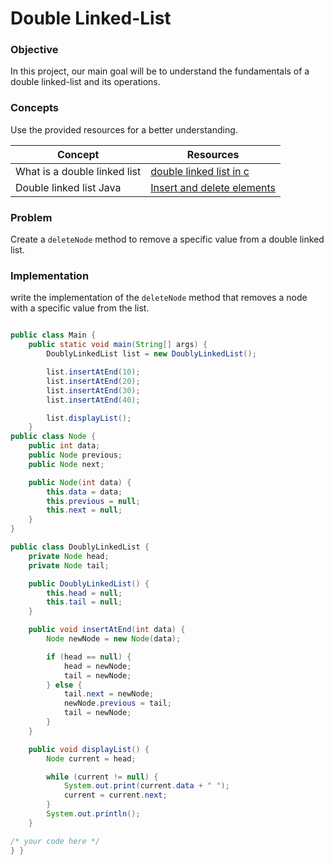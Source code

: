 # Double Linked-List 

### Objective

In this project, our main goal will be to understand the fundamentals of a double linked-list and its operations.

### Concepts

Use the provided resources for a better understanding.

|Concept|	Resources|
|-------|----------|
|What is a double linked list|[double linked list in c](https://medium.com/@noransaber685/efficient-data-manipulation-with-doubly-linked-lists-insertion-deletion-and-positional-6d4c6b79cdeb)|
|Double linked list Java|[Insert and delete elements](https://www.youtube.com/watch?v=ZlNKNSz88Nk)|

### Problem

Create a `deleteNode` method to remove a specific value from a double linked list.

### Implementation

write the implementation of the `deleteNode` method that removes a node with a specific value from the list.
```java

public class Main {
    public static void main(String[] args) {
        DoublyLinkedList list = new DoublyLinkedList();

        list.insertAtEnd(10);
        list.insertAtEnd(20);
        list.insertAtEnd(30);
        list.insertAtEnd(40);

        list.displayList();
    }
public class Node {
    public int data;
    public Node previous;
    public Node next;

    public Node(int data) {
        this.data = data;
        this.previous = null;
        this.next = null;
    }
}

public class DoublyLinkedList {
    private Node head;
    private Node tail;

    public DoublyLinkedList() {
        this.head = null;
        this.tail = null;
    }

    public void insertAtEnd(int data) {
        Node newNode = new Node(data);

        if (head == null) {
            head = newNode;
            tail = newNode;
        } else {
            tail.next = newNode;
            newNode.previous = tail;
            tail = newNode;
        }
    }

    public void displayList() {
        Node current = head;

        while (current != null) {
            System.out.print(current.data + " ");
            current = current.next;
        }
        System.out.println();
    }

/* your code here */
} }
```
